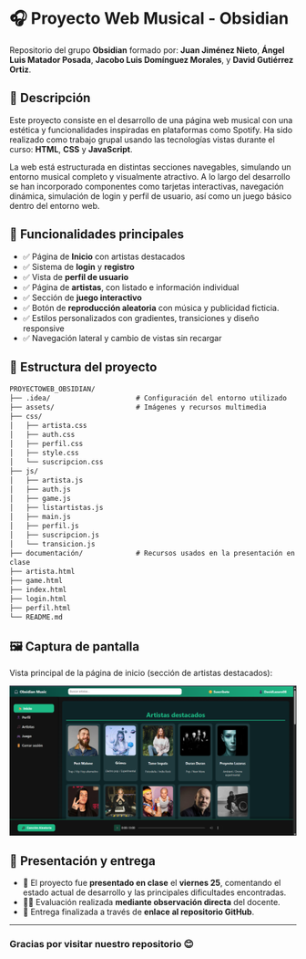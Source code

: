 # 🎧 Proyecto Web Musical - Obsidian

Repositorio del grupo **Obsidian** formado por: 
**Juan Jiménez Nieto**, 
**Ángel Luis Matador Posada**,
**Jacobo Luis Domínguez Morales**, y
**David Gutiérrez Ortiz**. 

## 📝 Descripción

Este proyecto consiste en el desarrollo de una página web musical con una estética y funcionalidades inspiradas en plataformas como Spotify. Ha sido realizado como trabajo grupal usando las tecnologías vistas durante el curso: **HTML**, **CSS** y **JavaScript**.

La web está estructurada en distintas secciones navegables, simulando un entorno musical completo y visualmente atractivo. A lo largo del desarrollo se han incorporado componentes como tarjetas interactivas, navegación dinámica, simulación de login y perfil de usuario, así como un juego básico dentro del entorno web.

## 🧩 Funcionalidades principales

- ✅ Página de **Inicio** con artistas destacados  
- ✅ Sistema de **login** y **registro**  
- ✅ Vista de **perfil de usuario**  
- ✅ Página de **artistas**, con listado e información individual  
- ✅ Sección de **juego interactivo**  
- ✅ Botón de **reproducción aleatoria** con música y publicidad ficticia.
- ✅ Estilos personalizados con gradientes, transiciones y diseño responsive  
- ✅ Navegación lateral y cambio de vistas sin recargar  

## 📁 Estructura del proyecto

```
PROYECTOWEB_OBSIDIAN/
├── .idea/                     # Configuración del entorno utilizado
├── assets/                    # Imágenes y recursos multimedia
├── css/
│   ├── artista.css
│   ├── auth.css
│   ├── perfil.css
│   ├── style.css
│   └── suscripcion.css
├── js/
│   ├── artista.js
│   ├── auth.js
│   ├── game.js
│   ├── listartistas.js
│   ├── main.js
│   ├── perfil.js
│   ├── suscripcion.js
│   └── transicion.js
├── documentación/             # Recursos usados en la presentación en clase
├── artista.html
├── game.html
├── index.html
├── login.html
├── perfil.html
└── README.md
```

## 🖼️ Captura de pantalla

Vista principal de la página de inicio (sección de artistas destacados):

![Captura de la web](./assets/captura_home.png)

## 📣 Presentación y entrega

- 📅 El proyecto fue **presentado en clase** el **viernes 25**, comentando el estado actual de desarrollo y las principales dificultades encontradas.
- 🧑‍🏫 Evaluación realizada **mediante observación directa** del docente.
- 📎 Entrega finalizada a través de **enlace al repositorio GitHub**.

---

### Gracias por visitar nuestro repositorio 😊
